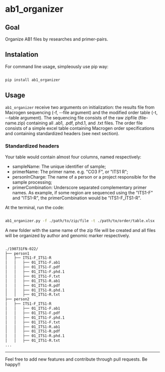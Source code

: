 # ab1_organizer

## Goal

Organize AB1 files by researches and primer-pairs.

## Instalation

For command line usage, simpleously use pip way:

```bash

pip install ab1_organizer

```

## Usage

`ab1_organizer` receive two arguments on initialization: the results file from Macrogen sequencing (-f, --file argument) and the modified order table (-t, --table argument). The sequencing file consists of the raw zipfile (file-name.zip) containing all .ab1, .pdf, phd.1, and .txt files. The order file consists of a simple excel table containing Macrogen order specifications and containing standardized headers (see next section).

### Standardized headers

Your table would contain almost four columns, named respectively:
- sampleName: The unique identifier of sample;
- primerName: The primer name. e.g. "CO3 F", or "ITS1 R";
- personInCharge: The name of a person or a project responsible for the sample processing;
- primerCombination: Underscore separated complementary primer names. As example, if some region are sequenced using the "ITS1-F" and "ITS1-R", the primerCombination would be "ITS1-F_ITS1-R".


At the terminal, run the code:

```bash

ab1_organizer.py -f ./path/to/zip/file -t ./path/to/order/table.xlsx

```

A new folder with the same name of the zip file will be created and all files will be organized by author and genomic marker respectively.


```bash

./190731FN-022/
├── person1
│   ├── ITS1-F_ITS1-R
│   │   ├── 01_ITS1-F.ab1
│   │   ├── 01_ITS1-F.pdf
│   │   ├── 01_ITS1-F.phd.1
│   │   ├── 01_ITS1-F.txt
│   │   ├── 01_ITS1-R.ab1
│   │   ├── 01_ITS1-R.pdf
│   │   ├── 01_ITS1-R.phd.1
│   │   ├── 01_ITS1-R.txt
├── person2
│   ├── ITS1-F_ITS1-R
│   │   ├── 01_ITS1-F.ab1
│   │   ├── 01_ITS1-F.pdf
│   │   ├── 01_ITS1-F.phd.1
│   │   ├── 01_ITS1-F.txt
│   │   ├── 01_ITS1-R.ab1
│   │   ├── 01_ITS1-R.pdf
│   │   ├── 01_ITS1-R.phd.1
│   │   ├── 01_ITS1-R.txt
...

```


---

Feel free to add new features and contribute through pull requests. Be happy!!
